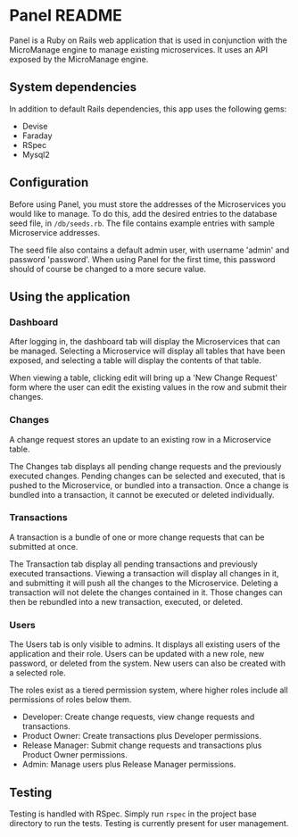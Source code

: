 # Panel README

Panel is a Ruby on Rails web application that is used in conjunction with the MicroManage engine to manage existing
microservices. It uses an API exposed by the MicroManage engine.

## System dependencies

In addition to default Rails dependencies, this app uses the following gems:
* Devise
* Faraday
* RSpec
* Mysql2


## Configuration

Before using Panel, you must store the addresses of the Microservices you would like to manage.
To do this, add the desired entries to the database seed file, in `/db/seeds.rb`. The file contains
example entries with sample Microservice addresses.

The seed file also contains a default admin user, with username 'admin' and password 'password'. When using Panel
for the first time, this password should of course be changed to a more secure value.


## Using the application

### Dashboard

After logging in, the dashboard tab will display the Microservices that can be managed. Selecting a Microservice will
display all tables that have been exposed, and selecting a table will display the contents of that table.

When viewing a table, clicking edit will bring up a 'New Change Request' form where the user can edit the existing
values in the row and submit their changes.

### Changes

A change request stores an update to an existing row in a Microservice table.

The Changes tab displays all pending change requests and the previously executed changes. Pending changes can be
selected and executed, that is pushed to the Microservice, or bundled into a transaction. Once a change is bundled
into a transaction, it cannot be executed or deleted individually.

### Transactions

A transaction is a bundle of one or more change requests that can be submitted at once.

The Transaction tab display all pending transactions and previously executed transactions. Viewing a transaction will
display all changes in it, and submitting it will push all the changes to the Microservice. Deleting a transaction will
not delete the changes contained in it. Those changes can then be rebundled into a new transaction, executed, or
deleted.

### Users

The Users tab is only visible to admins. It displays all existing users of the application and their role. Users can
be updated with a new role, new password, or deleted from the system. New users can also be created with a selected
role.

The roles exist as a tiered permission system, where higher roles include all permissions of roles below them.
* Developer: Create change requests, view change requests and transactions.
* Product Owner: Create transactions plus Developer permissions.
* Release Manager: Submit change requests and transactions plus Product Owner permissions.
* Admin: Manage users plus Release Manager permissions.


## Testing

Testing is handled with RSpec. Simply run `rspec` in the project base directory to run the tests. Testing is currently
present for user management.
